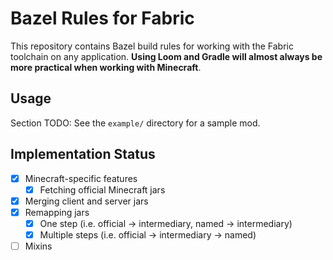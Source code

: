 # Bazel Rules for Fabric

This repository contains Bazel build rules for working with the Fabric
toolchain on any application. **Using Loom and Gradle will almost always
be more practical when working with Minecraft**.

## Usage

Section TODO: See the `example/` directory for a sample mod.

## Implementation Status

- [x] Minecraft-specific features
  - [x] Fetching official Minecraft jars
- [x] Merging client and server jars
- [x] Remapping jars
  - [x] One step (i.e. official -> intermediary, named -> intermediary)
  - [x] Multiple steps (i.e. official -> intermediary -> named)
- [ ] Mixins
